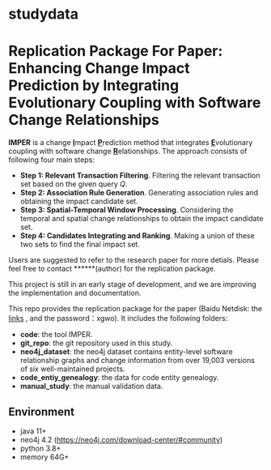 # studydata
# Replication Package For Paper: Enhancing Change Impact Prediction by Integrating Evolutionary Coupling with Software Change Relationships

**IMPER** is a change <u>**I**</u>mpact <u>**P**</u>rediction method that integrates <u>**E**</u>volutionary coupling with software change <u>**R**</u>elationships. The approach consists of following four main steps:

+ **Step 1: Relevant Transaction Filtering**. Filtering the relevant transaction set based on the given query $Q$. 
+ **Step 2: Association Rule Generation**. Generating association rules and obtaining the impact candidate set.
+ **Step 3: Spatial-Temporal Window Processing**. Considering the temporal and spatial change relationships to obtain the impact candidate set.
+ **Step 4: Candidates Integrating and Ranking**. Making a union of these two sets to find the final impact set.

Users are suggested to refer to the research paper for more detials. Please feel free to contact ******(author) for the replication package.

This project is still in an early stage of development, and we are improving the implementation and documentation. 

This repo provides the replication package for the paper (Baidu Netdisk: the [links](https://pan.baidu.com/s/1cwpj4-OMM5mOXhOdgWrV1Q ) , and the password：xgwo). It includes the following folders:

* **code**:  the tool IMPER.  
* **git_repo**: the git repository used in this study. 
* **neo4j_dataset**: the neo4j dataset contains entity-level software relationship graphs and change information from over 19,003 versions of six well-maintained projects. 
* **code_entiy_genealogy**: the data for code entity genealogy.
* **manual_study**: the manual validation data. 

## Environment

- java 11+
- neo4j 4.2 (https://neo4j.com/download-center/#community)
- python 3.8+
- memory 64G+ 


